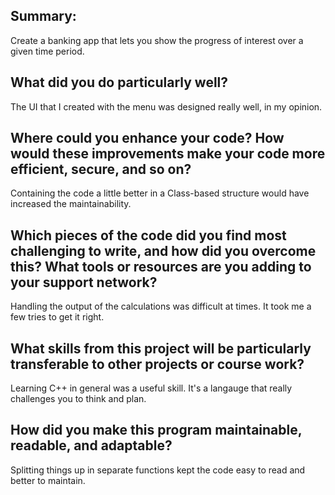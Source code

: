 ## Summary:

Create a banking app that lets you show the progress of interest over a given time period.

## What did you do particularly well?

The UI that I created with the menu was designed really well, in my opinion.

## Where could you enhance your code? How would these improvements make your code more efficient, secure, and so on?

Containing the code a little better in a Class-based structure would have increased the maintainability.

## Which pieces of the code did you find most challenging to write, and how did you overcome this? What tools or resources are you adding to your support network?

Handling the output of the calculations was difficult at times. It took me a few tries to get it right.

## What skills from this project will be particularly transferable to other projects or course work?

Learning C++ in general was a useful skill. It's a langauge that really challenges you to think and plan.

## How did you make this program maintainable, readable, and adaptable?

Splitting things up in separate functions kept the code easy to read and better to maintain.
